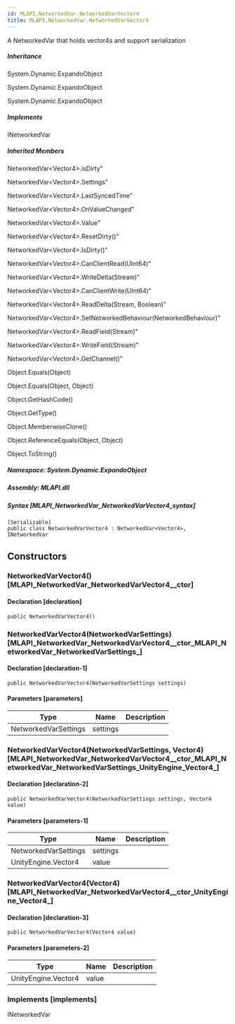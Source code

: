 ```yaml
---  
id: MLAPI.NetworkedVar.NetworkedVarVector4  
title: MLAPI.NetworkedVar.NetworkedVarVector4  
---
```


<div class="markdown level0 summary" markdown="1">

A NetworkedVar that holds vector4s and support serialization

</div>

<div class="markdown level0 conceptual" markdown="1">

</div>

<div class="inheritance" markdown="1">

##### Inheritance

<div class="level0" markdown="1">

System.Dynamic.ExpandoObject

</div>

<div class="level1" markdown="1">

System.Dynamic.ExpandoObject

</div>

<div class="level2" markdown="1">

System.Dynamic.ExpandoObject

</div>

</div>

<div markdown="1" classs="implements">

##### Implements

<div markdown="1">

INetworkedVar

</div>

</div>

<div class="inheritedMembers" markdown="1">

##### Inherited Members

<div markdown="1">

NetworkedVar\<Vector4\>.isDirty"

</div>

<div markdown="1">

NetworkedVar\<Vector4\>.Settings"

</div>

<div markdown="1">

NetworkedVar\<Vector4\>.LastSyncedTime"

</div>

<div markdown="1">

NetworkedVar\<Vector4\>.OnValueChanged"

</div>

<div markdown="1">

NetworkedVar\<Vector4\>.Value"

</div>

<div markdown="1">

NetworkedVar\<Vector4\>.ResetDirty()"

</div>

<div markdown="1">

NetworkedVar\<Vector4\>.IsDirty()"

</div>

<div markdown="1">

NetworkedVar\<Vector4\>.CanClientRead(UInt64)"

</div>

<div markdown="1">

NetworkedVar\<Vector4\>.WriteDelta(Stream)"

</div>

<div markdown="1">

NetworkedVar\<Vector4\>.CanClientWrite(UInt64)"

</div>

<div markdown="1">

NetworkedVar\<Vector4\>.ReadDelta(Stream, Boolean)"

</div>

<div markdown="1">

NetworkedVar\<Vector4\>.SetNetworkedBehaviour(NetworkedBehaviour)"

</div>

<div markdown="1">

NetworkedVar\<Vector4\>.ReadField(Stream)"

</div>

<div markdown="1">

NetworkedVar\<Vector4\>.WriteField(Stream)"

</div>

<div markdown="1">

NetworkedVar\<Vector4\>.GetChannel()"

</div>

<div markdown="1">

Object.Equals(Object)

</div>

<div markdown="1">

Object.Equals(Object, Object)

</div>

<div markdown="1">

Object.GetHashCode()

</div>

<div markdown="1">

Object.GetType()

</div>

<div markdown="1">

Object.MemberwiseClone()

</div>

<div markdown="1">

Object.ReferenceEquals(Object, Object)

</div>

<div markdown="1">

Object.ToString()

</div>

</div>

##### **Namespace**: System.Dynamic.ExpandoObject

##### **Assembly**: MLAPI.dll

##### Syntax [MLAPI_NetworkedVar_NetworkedVarVector4_syntax]

    [Serializable]
    public class NetworkedVarVector4 : NetworkedVar<Vector4>, INetworkedVar

## Constructors 

### NetworkedVarVector4() [MLAPI_NetworkedVar_NetworkedVarVector4__ctor]

<div class="markdown level1 summary" markdown="1">

</div>

<div class="markdown level1 conceptual" markdown="1">

</div>

#### Declaration [declaration]

    public NetworkedVarVector4()

### NetworkedVarVector4(NetworkedVarSettings) [MLAPI_NetworkedVar_NetworkedVarVector4__ctor_MLAPI_NetworkedVar_NetworkedVarSettings_]

<div class="markdown level1 summary" markdown="1">

</div>

<div class="markdown level1 conceptual" markdown="1">

</div>

#### Declaration [declaration-1]

    public NetworkedVarVector4(NetworkedVarSettings settings)

#### Parameters [parameters]

| Type                 | Name     | Description |
|----------------------|----------|-------------|
| NetworkedVarSettings | settings |             |

### NetworkedVarVector4(NetworkedVarSettings, Vector4) [MLAPI_NetworkedVar_NetworkedVarVector4__ctor_MLAPI_NetworkedVar_NetworkedVarSettings_UnityEngine_Vector4_]

<div class="markdown level1 summary" markdown="1">

</div>

<div class="markdown level1 conceptual" markdown="1">

</div>

#### Declaration [declaration-2]

    public NetworkedVarVector4(NetworkedVarSettings settings, Vector4 value)

#### Parameters [parameters-1]

| Type                 | Name     | Description |
|----------------------|----------|-------------|
| NetworkedVarSettings | settings |             |
| UnityEngine.Vector4  | value    |             |

### NetworkedVarVector4(Vector4) [MLAPI_NetworkedVar_NetworkedVarVector4__ctor_UnityEngine_Vector4_]

<div class="markdown level1 summary" markdown="1">

</div>

<div class="markdown level1 conceptual" markdown="1">

</div>

#### Declaration [declaration-3]

    public NetworkedVarVector4(Vector4 value)

#### Parameters [parameters-2]

| Type                | Name  | Description |
|---------------------|-------|-------------|
| UnityEngine.Vector4 | value |             |

### Implements [implements]

<div markdown="1">

INetworkedVar

</div>
